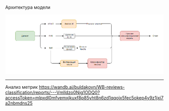 Архитектура модели

<center>
    <img src='./assets\Lvl3.png'>
</center>

------

Анализ метрик
https://wandb.ai/buldakovn/WB-reviews-classification/reports/---Vmlldzo0Njg1ODQ0?accessToken=mlpxdl0mfvemxjkuxf8p85yht8n6zd1qqojx5fec5okep4y9z1jxi7a2nbmdns25